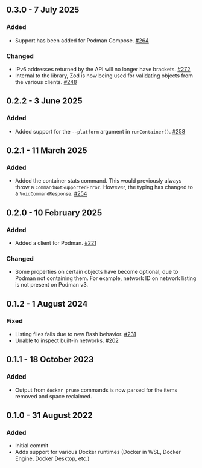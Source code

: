 ## 0.3.0 - 7 July 2025
### Added
* Support has been added for Podman Compose. [#264](https://github.com/microsoft/vscode-docker-extensibility/issues/264)

### Changed
* IPv6 addresses returned by the API will no longer have brackets. [#272](https://github.com/microsoft/vscode-docker-extensibility/pull/272)
* Internal to the library, Zod is now being used for validating objects from the various clients. [#248](https://github.com/microsoft/vscode-docker-extensibility/issues/248)

## 0.2.2 - 3 June 2025
### Added
* Added support for the `--platform` argument in `runContainer()`. [#258](https://github.com/microsoft/vscode-docker-extensibility/issues/258)

## 0.2.1 - 11 March 2025
### Added
* Added the container stats command. This would previously always throw a `CommandNotSupportedError`. However, the typing has changed to a `VoidCommandResponse`. [#254](https://github.com/microsoft/vscode-docker-extensibility/issues/254)

## 0.2.0 - 10 February 2025
### Added
* Added a client for Podman. [#221](https://github.com/microsoft/vscode-docker-extensibility/issues/221)

### Changed
* Some properties on certain objects have become optional, due to Podman not containing them. For example, network ID on network listing is not present on Podman v3.

## 0.1.2 - 1 August 2024
### Fixed
* Listing files fails due to new Bash behavior. [#231](https://github.com/microsoft/vscode-docker-extensibility/issues/231)
* Unable to inspect built-in networks. [#202](https://github.com/microsoft/vscode-docker-extensibility/issues/228)

## 0.1.1 - 18 October 2023
### Added
* Output from `docker prune` commands is now parsed for the items removed and space reclaimed.

## 0.1.0 - 31 August 2022
### Added
* Initial commit
* Adds support for various Docker runtimes (Docker in WSL, Docker Engine, Docker Desktop, etc.)
